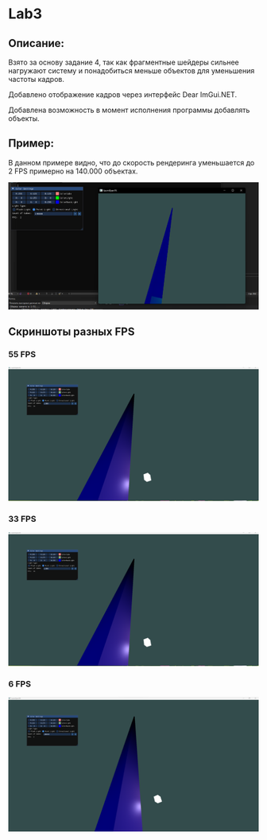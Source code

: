<h1>Lab3</h1>

<h2>Описание:</h2>
Взято за основу задание 4, так как фрагментные шейдеры сильнее нагружают систему и понадобиться меньше объектов для уменьшения частоты кадров.

Добавлено отображение кадров через интерфейс Dear ImGui.NET.

Добавлена возможность в момент исполнения программы добавлять объекты.

<h2>Пример:</h2>

В данном примере видно, что до скорость рендеринга уменьшается до 2 FPS примерно на 140.000 объектах.

![](Pictures/Example.png)

<h2>Скриншоты разных FPS</h2>

<h3>55 FPS</h3>

![](Pictures/33FPS.png)

<h3>33 FPS</h3>

![](Pictures/33FPS.png)

<h3>6 FPS</h3>

![](Pictures/6FPS.png)


